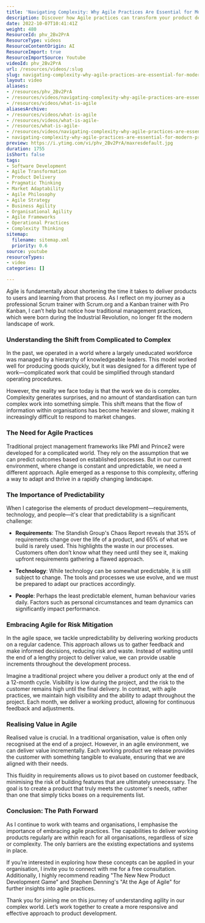 ```yaml
---
title: 'Navigating Complexity: Why Agile Practices Are Essential for Modern Product Development'
description: Discover how Agile practices can transform your product development in a complex world. Learn to adapt, mitigate risks, and deliver value incrementally.
date: 2022-10-07T10:41:41Z
weight: 480
ResourceId: phv_2Bv2PrA
ResourceType: videos
ResourceContentOrigin: AI
ResourceImport: true
ResourceImportSource: Youtube
videoId: phv_2Bv2PrA
url: /resources/videos/:slug
slug: navigating-complexity-why-agile-practices-are-essential-for-modern-product-development
layout: video
aliases:
- /resources/phv_2Bv2PrA
- /resources/videos/navigating-complexity-why-agile-practices-are-essential-for-modern-product-development
- /resources/videos/what-is-agile
aliasesArchive:
- /resources/videos/what-is-agile
- /resources/videos/what-is-agile-
- /resources/what-is-agile-
- /resources/videos/navigating-complexity-why-agile-practices-are-essential-for-modern-product-development
- navigating-complexity-why-agile-practices-are-essential-for-modern-product-development
preview: https://i.ytimg.com/vi/phv_2Bv2PrA/maxresdefault.jpg
duration: 1755
isShort: false
tags:
- Software Development
- Agile Transformation
- Product Delivery
- Pragmatic Thinking
- Market Adaptability
- Agile Philosophy
- Agile Strategy
- Business Agility
- Organisational Agility
- Agile Frameworks
- Operational Practices
- Complexity Thinking
sitemap:
  filename: sitemap.xml
  priority: 0.6
source: youtube
resourceTypes:
- video
categories: []

---
```

Agile is fundamentally about shortening the time it takes to deliver products to users and learning from that process. As I reflect on my journey as a professional Scrum trainer with Scrum.org and a Kanban trainer with Pro Kanban, I can’t help but notice how traditional management practices, which were born during the Industrial Revolution, no longer fit the modern landscape of work. 

### Understanding the Shift from Complicated to Complex

In the past, we operated in a world where a largely uneducated workforce was managed by a hierarchy of knowledgeable leaders. This model worked well for producing goods quickly, but it was designed for a different type of work—complicated work that could be simplified through standard operating procedures. 

However, the reality we face today is that the work we do is complex. Complexity generates surprises, and no amount of standardisation can turn complex work into something simple. This shift means that the flow of information within organisations has become heavier and slower, making it increasingly difficult to respond to market changes. 

### The Need for Agile Practices

Traditional project management frameworks like PMI and Prince2 were developed for a complicated world. They rely on the assumption that we can predict outcomes based on established processes. But in our current environment, where change is constant and unpredictable, we need a different approach. Agile emerged as a response to this complexity, offering a way to adapt and thrive in a rapidly changing landscape.

### The Importance of Predictability

When I categorise the elements of product development—requirements, technology, and people—it's clear that predictability is a significant challenge:

- **Requirements**: The Standish Group's Chaos Report reveals that 35% of requirements change over the life of a product, and 65% of what we build is rarely used. This highlights the waste in our processes. Customers often don’t know what they need until they see it, making upfront requirements gathering a flawed approach.

- **Technology**: While technology can be somewhat predictable, it is still subject to change. The tools and processes we use evolve, and we must be prepared to adapt our practices accordingly.

- **People**: Perhaps the least predictable element, human behaviour varies daily. Factors such as personal circumstances and team dynamics can significantly impact performance.

### Embracing Agile for Risk Mitigation

In the agile space, we tackle unpredictability by delivering working products on a regular cadence. This approach allows us to gather feedback and make informed decisions, reducing risk and waste. Instead of waiting until the end of a lengthy project to deliver value, we can provide usable increments throughout the development process.

Imagine a traditional project where you deliver a product only at the end of a 12-month cycle. Visibility is low during the project, and the risk to the customer remains high until the final delivery. In contrast, with agile practices, we maintain high visibility and the ability to adapt throughout the project. Each month, we deliver a working product, allowing for continuous feedback and adjustments.

### Realising Value in Agile

Realised value is crucial. In a traditional organisation, value is often only recognised at the end of a project. However, in an agile environment, we can deliver value incrementally. Each working product we release provides the customer with something tangible to evaluate, ensuring that we are aligned with their needs.

This fluidity in requirements allows us to pivot based on customer feedback, minimising the risk of building features that are ultimately unnecessary. The goal is to create a product that truly meets the customer's needs, rather than one that simply ticks boxes on a requirements list.

### Conclusion: The Path Forward

As I continue to work with teams and organisations, I emphasise the importance of embracing agile practices. The capabilities to deliver working products regularly are within reach for all organisations, regardless of size or complexity. The only barriers are the existing expectations and systems in place.

If you’re interested in exploring how these concepts can be applied in your organisation, I invite you to connect with me for a free consultation. Additionally, I highly recommend reading "The New New Product Development Game" and Stephen Denning's "At the Age of Agile" for further insights into agile practices.

Thank you for joining me on this journey of understanding agility in our complex world. Let’s work together to create a more responsive and effective approach to product development.
